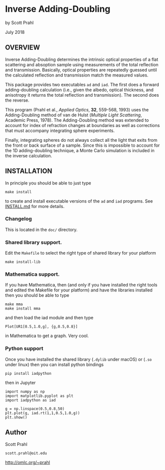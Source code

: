 # Inverse Adding-Doubling

by Scott Prahl

July 2018

## OVERVIEW

Inverse Adding-Doubling determines the intrinsic optical properties of a flat scattering and absoption sample using measurements of the total reflection and transmission.  Basically, optical properties are repeatedly guessed until the calculated reflection and transmission match the measured values.

This package provides two executables `ad` and `iad`.  The first does a forward adding-doubling calculation (i.e., given the albedo, optical thickness, and anisotropy it returns the total reflection and transmission).  The second
does the reverse.

This program (Prahl et al., *Applied Optics*, **32**, 559-568, 1993) uses the Adding-Doubling method of
van de Hulst (*Multiple Light Scattering*, Academic Press, 1978).  The Adding-Doubling method was extended to account for index of refraction changes at boundaries as well as corrections that must accompany integrating sphere experiments.

Finally, integrating spheres do not always collect all the light that exits from the front or back surface of a sample.  Since this is impossible to account for the 1D adding-doubling technique, a Monte Carlo simulation is included in the inverse calculation.

## INSTALLATION

In principle you should be able to just type

    make install

to create and install executable versions of the `ad` and `iad` programs.  See
[INSTALL.md](https://github.com/scottprahl/iad/blob/master/INSTALL.md) for more details.


### Changelog

This is located in the `doc/` directory.

### Shared library support.  

Edit the `Makefile` to select the right type of shared library for your platform

    make install-lib

### Mathematica support.  

If you have Mathematica, then (and only if you have installed the right
tools and edited the Makefile for your platform) and have the libraries installed then you should be able to type

    make mma
	make install mma

and then load the iad module and then type 

    Plot[UR1[0.5,1.0,g], {g,0.5,0.8}]

in Mathematica to get a graph.  Very cool.

### Python support

Once you have installed the shared library (`.dylib` under macOS) or (`.so` under linux) then you can install python bindings

    pip install iadpython

then in Jupyter 

    import numpy as np
    import matplotlib.pyplot as plt
    import iadpython as iad
    
    g = np.linspace(0.5,0.8,50)
    plt.plot(g, iad.rt(1,1,0.5,1.0,g))
    plt.show()
    

## Author

Scott Prahl

`scott.prahl@oit.edu`

http://omlc.org/~prahl
